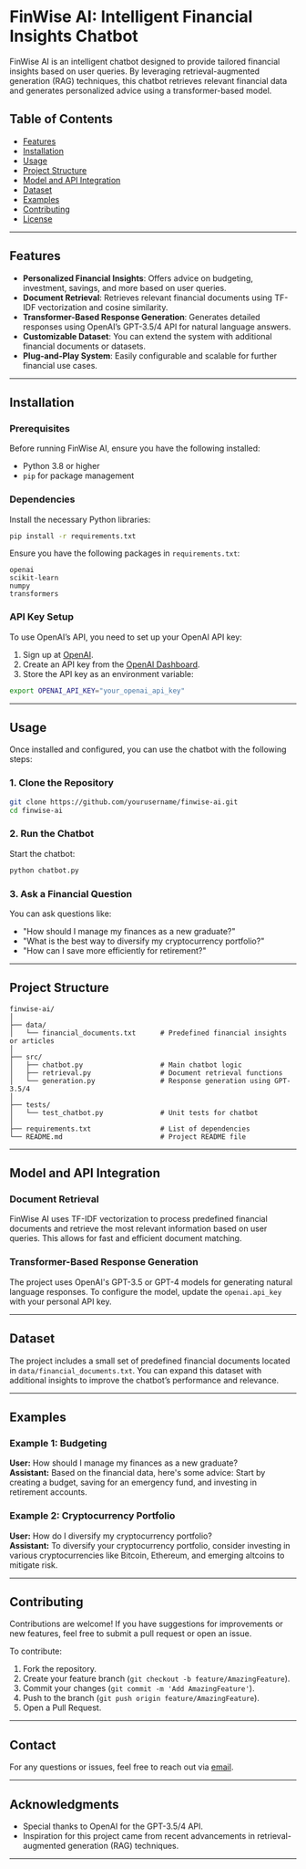 
# FinWise AI: Intelligent Financial Insights Chatbot

FinWise AI is an intelligent chatbot designed to provide tailored financial insights based on user queries. By leveraging retrieval-augmented generation (RAG) techniques, this chatbot retrieves relevant financial data and generates personalized advice using a transformer-based model.

## Table of Contents
- [Features](#features)
- [Installation](#installation)
- [Usage](#usage)
- [Project Structure](#project-structure)
- [Model and API Integration](#model-and-api-integration)
- [Dataset](#dataset)
- [Examples](#examples)
- [Contributing](#contributing)
- [License](#license)

---

## Features
- **Personalized Financial Insights**: Offers advice on budgeting, investment, savings, and more based on user queries.
- **Document Retrieval**: Retrieves relevant financial documents using TF-IDF vectorization and cosine similarity.
- **Transformer-Based Response Generation**: Generates detailed responses using OpenAI’s GPT-3.5/4 API for natural language answers.
- **Customizable Dataset**: You can extend the system with additional financial documents or datasets.
- **Plug-and-Play System**: Easily configurable and scalable for further financial use cases.

---

## Installation

### Prerequisites
Before running FinWise AI, ensure you have the following installed:
- Python 3.8 or higher
- `pip` for package management

### Dependencies
Install the necessary Python libraries:

```bash
pip install -r requirements.txt
```

Ensure you have the following packages in `requirements.txt`:

```
openai
scikit-learn
numpy
transformers
```

### API Key Setup
To use OpenAI’s API, you need to set up your OpenAI API key:

1. Sign up at [OpenAI](https://beta.openai.com/signup/).
2. Create an API key from the [OpenAI Dashboard](https://beta.openai.com/account/api-keys).
3. Store the API key as an environment variable:

```bash
export OPENAI_API_KEY="your_openai_api_key"
```

---

## Usage

Once installed and configured, you can use the chatbot with the following steps:

### 1. Clone the Repository
```bash
git clone https://github.com/yourusername/finwise-ai.git
cd finwise-ai
```

### 2. Run the Chatbot

Start the chatbot:

```bash
python chatbot.py
```

### 3. Ask a Financial Question

You can ask questions like:

- "How should I manage my finances as a new graduate?"
- "What is the best way to diversify my cryptocurrency portfolio?"
- "How can I save more efficiently for retirement?"

---

## Project Structure

```
finwise-ai/
│
├── data/
│   └── financial_documents.txt      # Predefined financial insights or articles
│
├── src/
│   ├── chatbot.py                   # Main chatbot logic
│   ├── retrieval.py                 # Document retrieval functions
│   └── generation.py                # Response generation using GPT-3.5/4
│
├── tests/
│   └── test_chatbot.py              # Unit tests for chatbot
│
├── requirements.txt                 # List of dependencies
└── README.md                        # Project README file
```

---

## Model and API Integration

### Document Retrieval
FinWise AI uses TF-IDF vectorization to process predefined financial documents and retrieve the most relevant information based on user queries. This allows for fast and efficient document matching.

### Transformer-Based Response Generation
The project uses OpenAI's GPT-3.5 or GPT-4 models for generating natural language responses. To configure the model, update the `openai.api_key` with your personal API key.

---

## Dataset

The project includes a small set of predefined financial documents located in `data/financial_documents.txt`. You can expand this dataset with additional insights to improve the chatbot’s performance and relevance.

---

## Examples

### Example 1: Budgeting
**User:** How should I manage my finances as a new graduate?  
**Assistant:** Based on the financial data, here's some advice: Start by creating a budget, saving for an emergency fund, and investing in retirement accounts.

### Example 2: Cryptocurrency Portfolio
**User:** How do I diversify my cryptocurrency portfolio?  
**Assistant:** To diversify your cryptocurrency portfolio, consider investing in various cryptocurrencies like Bitcoin, Ethereum, and emerging altcoins to mitigate risk.

---

## Contributing

Contributions are welcome! If you have suggestions for improvements or new features, feel free to submit a pull request or open an issue.

To contribute:
1. Fork the repository.
2. Create your feature branch (`git checkout -b feature/AmazingFeature`).
3. Commit your changes (`git commit -m 'Add AmazingFeature'`).
4. Push to the branch (`git push origin feature/AmazingFeature`).
5. Open a Pull Request.

---



## Contact

For any questions or issues, feel free to reach out via [email](mailto:sukanyamathapati2002@gmail.com).

---

## Acknowledgments
- Special thanks to OpenAI for the GPT-3.5/4 API.
- Inspiration for this project came from recent advancements in retrieval-augmented generation (RAG) techniques.

---
